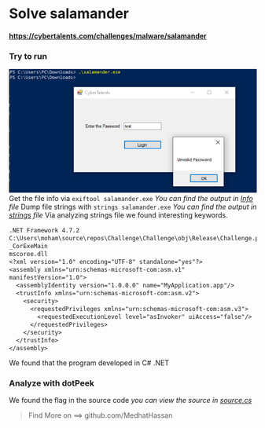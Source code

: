# Solve salamander
#### https://cybertalents.com/challenges/malware/salamander

### Try to run
![alt text](image.png)
Get the file info via `exiftool salamander.exe`
*You can find the output in [Info](Info.txt) file* 
Dump file strings with `strings salamander.exe`
*You can find the output in [strings](Strings.txt) file* 
Via analyzing strings file we found interesting keywords.
```
.NET Framework 4.7.2
C:\Users\moham\source\repos\Challenge\Challenge\obj\Release\Challenge.pdb
_CorExeMain
mscoree.dll
<?xml version="1.0" encoding="UTF-8" standalone="yes"?>
<assembly xmlns="urn:schemas-microsoft-com:asm.v1" manifestVersion="1.0">
  <assemblyIdentity version="1.0.0.0" name="MyApplication.app"/>
  <trustInfo xmlns="urn:schemas-microsoft-com:asm.v2">
    <security>
      <requestedPrivileges xmlns="urn:schemas-microsoft-com:asm.v3">
        <requestedExecutionLevel level="asInvoker" uiAccess="false"/>
      </requestedPrivileges>
    </security>
  </trustInfo>
</assembly>
```

We found that the program developed in C# .NET

### Analyze with dotPeek

We found the flag in the source code
*you can view the source in [source.cs](source.cs)*

>Find More on ==> github.com/MedhatHassan 
